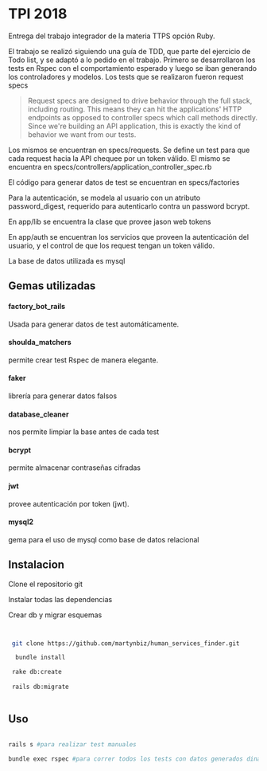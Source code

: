 # TPI 2018

Entrega del trabajo integrador de la materia TTPS opción Ruby.

El trabajo se realizó siguiendo una guía de TDD, que parte del ejercicio de Todo list, y se adaptó a lo pedido en el trabajo. Primero se desarrollaron los tests en Rspec con el comportamiento esperado y luego se iban generando los controladores y modelos.
Los tests que se realizaron fueron request specs

> Request specs are designed to drive behavior through the full stack, including routing. This means they can hit the applications' HTTP endpoints as opposed to controller specs which call methods directly. Since we're building an API application, this is exactly the kind of behavior we want from our tests.

Los mismos se encuentran en specs/requests. Se define un test para que cada request hacia la API chequee por un token válido. El mismo se encuentra en specs/controllers/application_controller_spec.rb

El código para generar datos de test se encuentran en specs/factories

Para la autenticación, se modela al usuario con un atributo password_digest, requerido para autenticarlo contra un password bcrypt.

En app/lib se encuentra la clase que provee jason web tokens

En app/auth se encuentran los servicios que proveen la autenticación del usuario, y el control de que los request tengan un token válido.

La base de datos utilizada es mysql


## Gemas utilizadas

#### factory_bot_rails

Usada para generar datos de test automáticamente.

#### shoulda_matchers

permite crear test Rspec de manera elegante.

#### faker

librería para generar datos falsos

#### database_cleaner

nos permite limpiar la base antes de cada test

#### bcrypt

permite almacenar contraseñas cifradas

#### jwt

provee autenticación por token (jwt).

#### mysql2

gema para el uso de mysql como base de datos relacional

## Instalacion

Clone el repositorio git

Instalar todas las dependencias

Crear db y migrar esquemas



```bash


 git clone https://github.com/martynbiz/human_services_finder.git 

  bundle install

 rake db:create 
 
 rails db:migrate 
 


```

## Uso

```bash

rails s #para realizar test manuales

bundle exec rspec #para correr todos los tests con datos generados dinámicamente'
```

